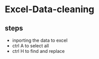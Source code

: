 # Excel-Data-cleaning


## steps 
- inporting the data to excel
- ctrl A to select all
- ctrl H to find and replace 
